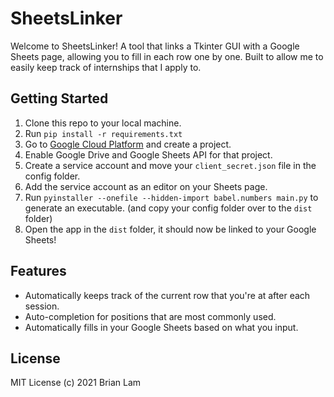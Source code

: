 # SheetsLinker

Welcome to SheetsLinker! A tool that links a Tkinter GUI with a Google Sheets page, allowing you to fill in each row one by one.
Built to allow me to easily keep track of internships that I apply to.

## Getting Started
1. Clone this repo to your local machine.
2. Run `pip install -r requirements.txt`
3. Go to [Google Cloud Platform](https://console.cloud.google.com/) and create a project.
4. Enable Google Drive and Google Sheets API for that project.
5. Create a service account and move your `client_secret.json` file in the config folder.
6. Add the service account as an editor on your Sheets page.
7. Run `pyinstaller --onefile --hidden-import babel.numbers main.py` to generate an executable. (and copy your config folder over to the `dist` folder)
8. Open the app in the `dist` folder, it should now be linked to your Google Sheets!

## Features
* Automatically keeps track of the current row that you're at after each session.
* Auto-completion for positions that are most commonly used.
* Automatically fills in your Google Sheets based on what you input.

## License
MIT License (c) 2021 Brian Lam
